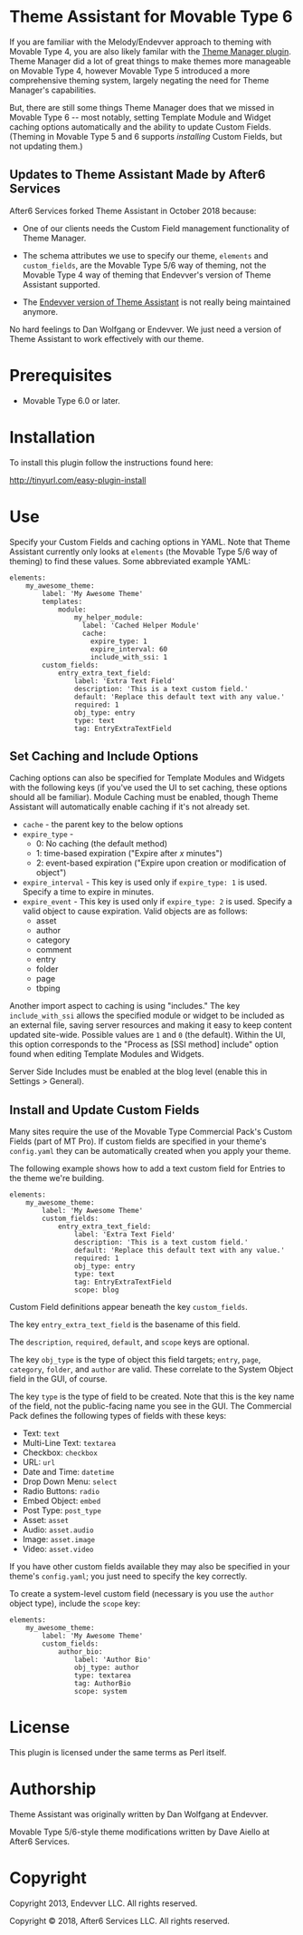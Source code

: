 # Theme Assistant for Movable Type 6

If you are familiar with the Melody/Endevver approach to theming with Movable Type 4, you are also likely familar with the [Theme Manager plugin](https://github.com/openmelody/mt-plugin-theme-manager). Theme Manager did a lot of great things to make themes more manageable on Movable Type 4, however Movable Type 5 introduced a more comprehensive theming system, largely negating the need for Theme Manager's capabilities.

But, there are still some things Theme Manager does that we missed in Movable Type 6 -- most notably, setting Template Module and Widget caching options automatically and the ability to update Custom Fields. (Theming in Movable Type 5 and 6 supports *installing* Custom Fields, but not updating them.)

## Updates to Theme Assistant Made by After6 Services

After6 Services forked Theme Assistant in October 2018 because:

* One of our clients needs the Custom Field management functionality of Theme Manager.

* The schema attributes we use to specify our theme, `elements` and `custom_fields`, are the Movable Type 5/6 way of theming, not the Movable Type 4 way of theming that Endevver's version of Theme Assistant supported.

* The [Endevver version of Theme Assistant](https://github.com/endevver/mt-plugin-theme-assistant) is not really being maintained anymore.

No hard feelings to Dan Wolfgang or Endevver. We just need a version of Theme Assistant to work effectively with our theme.

# Prerequisites

* Movable Type 6.0 or later.

# Installation

To install this plugin follow the instructions found here:

http://tinyurl.com/easy-plugin-install

# Use

Specify your Custom Fields and caching options in YAML. Note that Theme Assistant currently only looks at `elements` (the Movable Type 5/6 way of theming) to find these values. Some abbreviated example YAML:

    elements:
        my_awesome_theme:
            label: 'My Awesome Theme'
            templates:
                module:
                    my_helper_module:
                      label: 'Cached Helper Module'
                      cache:
                        expire_type: 1
                        expire_interval: 60
                        include_with_ssi: 1
            custom_fields:
                entry_extra_text_field:
                    label: 'Extra Text Field'
                    description: 'This is a text custom field.'
                    default: 'Replace this default text with any value.'
                    required: 1
                    obj_type: entry
                    type: text
                    tag: EntryExtraTextField

## Set Caching and Include Options

Caching options can also be specified for Template Modules and Widgets with
the following keys (if you've used the UI to set caching, these options should
all be familiar). Module Caching must be enabled, though Theme Assistant will automatically enable caching if it's not already set.

* `cache` - the parent key to the below options
* `expire_type` -
    * 0: No caching (the default method)
    * 1: time-based expiration ("Expire after *x* minutes")
    * 2: event-based expiration ("Expire upon creation or modification of
      object")
* `expire_interval` - This key is used only if `expire_type: 1` is used.
  Specify a time to expire in minutes.
* `expire_event` - This key is used only if `expire_type: 2` is used. Specify
  a valid object to cause expiration. Valid objects are as follows:
    * asset
    * author
    * category
    * comment
    * entry
    * folder
    * page
    * tbping

Another import aspect to caching is using "includes." The key
`include_with_ssi` allows the specified module or widget to be included as an
external file, saving server resources and making it easy to keep content
updated site-wide. Possible values are `1` and `0` (the default). Within the
UI, this option corresponds to the "Process as [SSI method] include" option
found when editing Template Modules and Widgets.

Server Side Includes must be enabled at the blog level (enable this in
Settings > General).

## Install and Update Custom Fields

Many sites require the use of the Movable Type Commercial Pack's Custom Fields
(part of MT Pro). If custom fields are specified in your theme's `config.yaml` they
can be automatically created when you apply your theme.

The following example shows how to add a text custom field for Entries to the
theme we're building.

    elements:
        my_awesome_theme:
            label: 'My Awesome Theme'
            custom_fields:
                entry_extra_text_field:
                    label: 'Extra Text Field'
                    description: 'This is a text custom field.'
                    default: 'Replace this default text with any value.'
                    required: 1
                    obj_type: entry
                    type: text
                    tag: EntryExtraTextField
                    scope: blog

Custom Field definitions appear beneath the key `custom_fields`.

The key `entry_extra_text_field` is the basename of this field.

The `description`, `required`, `default`, and `scope` keys are optional.

The key `obj_type` is the type of object this field targets; `entry`, `page`,
`category`, `folder`, and `author` are valid. These correlate to the System
Object field in the GUI, of course.

The key `type` is the type of field to be created. Note that this is the key
name of the field, not the public-facing name you see in the GUI. The
Commercial Pack defines the following types of fields with these keys:

* Text: `text`
* Multi-Line Text: `textarea`
* Checkbox: `checkbox`
* URL: `url`
* Date and Time: `datetime`
* Drop Down Menu: `select`
* Radio Buttons: `radio`
* Embed Object: `embed`
* Post Type: `post_type`
* Asset: `asset`
* Audio: `asset.audio`
* Image: `asset.image`
* Video: `asset.video`

If you have other custom fields available they may also be specified in your
theme's `config.yaml`; you just need to specify the key correctly.

To create a system-level custom field (necessary is you use the `author`
object type), include the `scope` key:

    elements:
        my_awesome_theme:
            label: 'My Awesome Theme'
            custom_fields:
                author_bio:
                    label: 'Author Bio'
                    obj_type: author
                    type: textarea
                    tag: AuthorBio
                    scope: system

# License

This plugin is licensed under the same terms as Perl itself.

# Authorship

Theme Assistant was originally written by Dan Wolfgang at Endevver.

Movable Type 5/6-style theme modifications written by Dave Aiello at After6 Services.

# Copyright

Copyright 2013, Endevver LLC. All rights reserved.

Copyright &copy; 2018, After6 Services LLC. All rights reserved.
